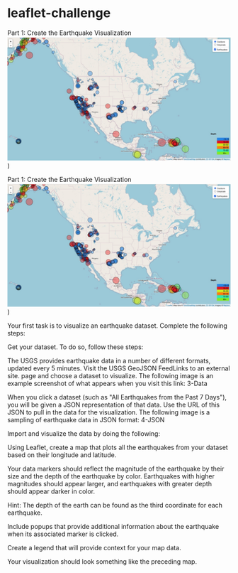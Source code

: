 # leaflet-challenge


Part 1: Create the Earthquake Visualization
![image](https://github.com/Janicesara/leaflet-challenge/blob/main/Map%20images/B0845F47-9A80-49A8-B57B-56055618977A.jpeg)
)

Part 1: Create the Earthquake Visualization
![image](https://github.com/Janicesara/leaflet-challenge/blob/main/Map%20images/B0845F47-9A80-49A8-B57B-56055618977A.jpeg)
)


Your first task is to visualize an earthquake dataset. Complete the following steps:

Get your dataset. To do so, follow these steps:

The USGS provides earthquake data in a number of different formats, updated every 5 minutes. Visit the USGS GeoJSON FeedLinks to an external site. page and choose a dataset to visualize. The following image is an example screenshot of what appears when you visit this link:
3-Data

When you click a dataset (such as "All Earthquakes from the Past 7 Days"), you will be given a JSON representation of that data. Use the URL of this JSON to pull in the data for the visualization. The following image is a sampling of earthquake data in JSON format:
4-JSON

Import and visualize the data by doing the following:

Using Leaflet, create a map that plots all the earthquakes from your dataset based on their longitude and latitude.

Your data markers should reflect the magnitude of the earthquake by their size and the depth of the earthquake by color. Earthquakes with higher magnitudes should appear larger, and earthquakes with greater depth should appear darker in color.

Hint: The depth of the earth can be found as the third coordinate for each earthquake.

Include popups that provide additional information about the earthquake when its associated marker is clicked.

Create a legend that will provide context for your map data.

Your visualization should look something like the preceding map.

